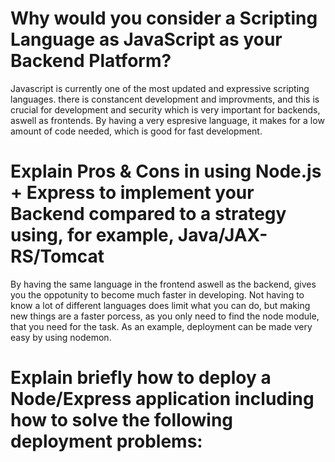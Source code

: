 # Why would you consider a Scripting Language as JavaScript as your Backend Platform?

Javascript is currently one of the most updated and expressive scripting languages. there is constancent development and 
improvments, and this is crucial for development and security which is very important for backends, aswell as frontends.
By having a very espresive language, it makes for a low amount of code needed, which is good for fast development.

# Explain Pros & Cons in using Node.js + Express to implement your Backend compared to a strategy using, for example, Java/JAX-RS/Tomcat

By having the same language in the frontend aswell as the backend, gives you the oppotunity to become much faster in developing.
Not having to know a lot of different languages does limit what you can do, but making new things are a faster porcess,
as you only need to find the node module, that you need for the task.
As an example, deployment can be made very easy by using nodemon.

# Explain briefly how to deploy a Node/Express application including how to solve the following deployment problems:

